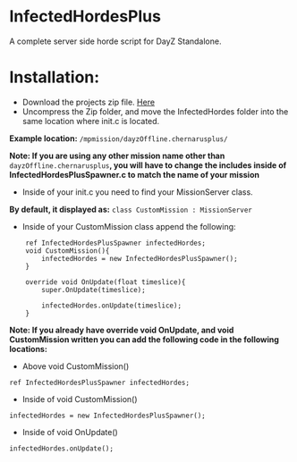 # InfectedHordesPlus
A complete server side horde script for DayZ Standalone.

# Installation:
- Download the projects zip file. [Here](https://github.com/VanillaPlusPlus/InfectedHordes/archive/master.zip)
- Uncompress the Zip folder, and move the InfectedHordes folder into the same location where init.c is located.

**Example location:** ```/mpmission/dayzOffline.chernarusplus/```

**Note: If you are using any other mission name other than** ```dayzOffline.chernarusplus```**, you will have to change the includes inside of InfectedHordesPlusSpawner.c to match the name of your mission**

- Inside of your init.c you need to find your MissionServer class.

**By default, it displayed as:** ```class CustomMission : MissionServer```

- Inside of your CustomMission class append the following:
```
	ref InfectedHordesPlusSpawner infectedHordes;
	void CustomMission(){
		infectedHordes = new InfectedHordesPlusSpawner();
	}

	override void OnUpdate(float timeslice){
		super.OnUpdate(timeslice);

		infectedHordes.onUpdate(timeslice);
	}
```

**Note: If you already have override void OnUpdate, and void CustomMission written you can add the following code in the following locations:**

- Above void CustomMission()
```
ref InfectedHordesPlusSpawner infectedHordes;
```

- Inside of void CustomMission()
```
infectedHordes = new InfectedHordesPlusSpawner();
```

- Inside of void OnUpdate()
```
infectedHordes.onUpdate();
```

